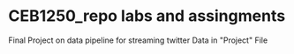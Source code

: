 # CEB1250_repo labs and assingments

Final Project on data pipeline for streaming twitter Data in "Project" File
